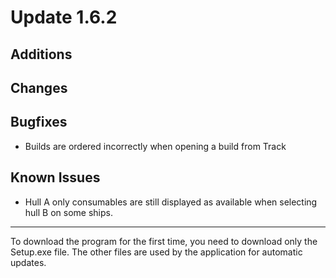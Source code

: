 # Update 1.6.2

## Additions


## Changes


## Bugfixes
- Builds are ordered incorrectly when opening a build from Track

## Known Issues
- Hull A only consumables are still displayed as available when selecting hull B on some ships.
___
To download the program for the first time, you need to download only the Setup.exe file. The other files are used by
the application for automatic updates.
